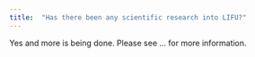 ```yaml
---
title:  "Has there been any scientific research into LIFU?"
---
```

 
Yes and more is being done. Please see ... for more information.

